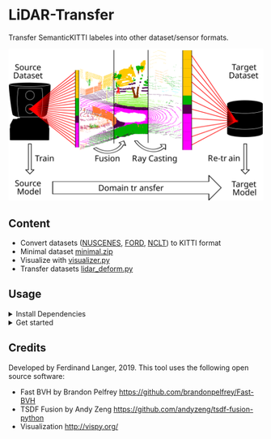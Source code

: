# LiDAR-Transfer

Transfer SemanticKITTI labeles into other dataset/sensor formats.

![Motivation](motivation.svg)

## Content
- Convert datasets ([NUSCENES](nuscenes2kitty.py), [FORD](ford2kitty.py), [NCLT](nclt2kitty.py)) to KITTI format
- Minimal dataset [minimal.zip](minimal.zip)
- Visualize with [visualizer.py](visualizer.py)
- Transfer datasets [lidar_deform.py](lidar_deform.py)

## Usage
<details>
<summary>Install Dependencies</summary>

```
pip install pyaml pyqt5 scikit-image scipy torchvision

pip install pycuda

pip install vispy
```

Or use local installation to apply antialias patch

```
git clone https://github.com/vispy/vispy.git
cd vispy
git apply ../lidar_transfer/vispy_antialias.patch
pip install -e .
```

</details>

<details>
<summary>Get started</summary>

1. Unzip `minimal.zip`
2. Run 
    ```
    python lidar_deform.py -d minimal
    ```
3. Run with target sensor
    ```
    python lidar_deform.py -d minimal -t minimal/target.yaml
    ```
4. Change parameter in `config/lidar_transfer.yaml`

</details>

## Credits
Developed by Ferdinand Langer, 2019.
This tool uses the following open source software:
- Fast BVH by Brandon Pelfrey https://github.com/brandonpelfrey/Fast-BVH
- TSDF Fusion by Andy Zeng https://github.com/andyzeng/tsdf-fusion-python
- Visualization http://vispy.org/